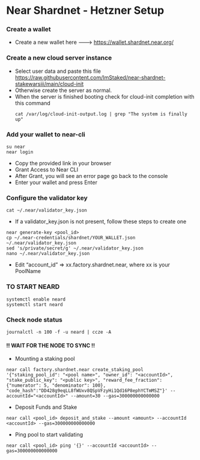 # Near Shardnet - Hetzner Setup

### Create a wallet
- Create a new wallet here ---> https://wallet.shardnet.near.org/

### Create a new cloud server instance 
- Select user data and paste this file https://raw.githubusercontent.com/ImStaked/near-shardnet-stakewarsiii/main/cloud-init
- Otherwise create the server as normal.
- When the server is finished booting check for cloud-init completion with this command
  ```
  cat /var/log/cloud-init-output.log | grep "The system is finally up"
  ```

### Add your wallet to near-cli
  ```
  su near
  near login
  ```
  - Copy the provided link in your browser
  - Grant Access to Near CLI
  - After Grant, you will see an error page go back to the console
  - Enter your wallet and press Enter

### Configure the validator key
  ```
  cat ~/.near/validator_key.json
  ```
  - If a validator_key.json is not present, follow these steps to create one
  ```
  near generate-key <pool_id>
  cp ~/.near-credentials/shardnet/YOUR_WALLET.json ~/.near/validator_key.json
  sed 's/private/secret/g' ~/.near/validator_key.json
  nano ~/.near/validator_key.json
  ```
  - Edit “account_id” => xx.factory.shardnet.near, where xx is your PoolName
  
### TO START NEARD
  ```
  systemctl enable neard
  systemctl start neard
  ```

### Check node status
  ```
  journalctl -n 100 -f -u neard | ccze -A
  ```
  
#### !! WAIT FOR THE NODE TO SYNC !! 

- Mounting a staking pool
```
near call factory.shardnet.near create_staking_pool '{"staking_pool_id": "<pool name>", "owner_id": "<accountId>", "stake_public_key": "<public key>", "reward_fee_fraction": {"numerator": 5, "denominator": 100}, "code_hash":"DD428g9eqLL8fWUxv8QSpVFzyHi1Qd16P8ephYCTmMSZ"}' --accountId="<accountId>" --amount=30 --gas=300000000000000
```
- Deposit Funds and Stake
```
near call <pool_id> deposit_and_stake --amount <amount> --accountId <accountId> --gas=300000000000000
```
- Ping pool to start validating
```
near call <pool_id> ping '{}' --accountId <accountId> --gas=300000000000000
```





